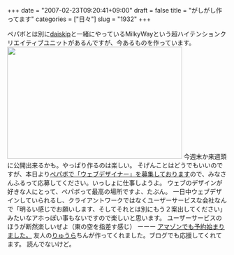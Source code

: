 +++
date = "2007-02-23T09:20:41+09:00"
draft = false
title = "がしがし作ってます"
categories = ["日々"]
slug = "1932"
+++

ペパボとは別に<a href="http://daiskip.com" target="_blank">daiskip</a>と一緒にやっているMilkyWayという超ハイテンションクリエイティブユニットがあるんですが、今あるものを作っています。
<img src="http://ieiriblog.img.jugem.jp/20070223_287338.gif" alt="" width="400" height="256" class="pict" />
今週末か来週頭に公開出来るかも。やっぱり作るのは楽しい。
そげんことはどうでもいいのですが、本日より<a href="http://www.paperboy.co.jp/recruit/job/070221.php" target="_blank">ペパボで「ウェブデザイナー」を募集しております</a>ので、みなさんふるって応募してください。いっしょに仕事しようよ。
ウェブのデザインが好きな人にとって、ペパボって最高の場所ですよ、たぶん。
一日中ウェブデザインしていられるし、クライアントワークではなくユーザーサービスな会社なんで「明るい感じでお願いします、そしてそれとは別にもう２案出してください」みたいなアホっぽい事もないですので楽しいと思います。
ユーザーサービスのほうが断然楽しいぜよ（東の空を指差す感じ）
ーーー
<a href="http://www.amazon.co.jp/%E3%81%93%E3%82%93%E3%81%AA%E5%83%95%E3%81%A7%E3%82%82%E7%A4%BE%E9%95%B7%E3%81%AB%E3%81%AA%E3%82%8C%E3%81%9F-%E5%AE%B6%E5%85%A5-%E4%B8%80%E7%9C%9F/dp/4847017099/sr=1-1/qid=1172190384/ref=sr_1_1/249-3190604-7754727?ie=UTF8&s=books" target="_blank">アマゾンでも予約始まりました。</a>
友人の<a href="http://daub.jp/?eid=683" target="_blank">りゅうら</a>ちんが作ってくれました。ブログでも応援してくれてます。
読んでないけど。
<script type="text/javascript" src="http://ad.ppiper.jp/ads.php?pid=3100244&width=350" charset="euc-jp"></script>
